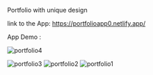 Portfolio with unique design 

link to the App:
https://portfolioapp0.netlify.app/


App Demo :

![portfolio4](https://github.com/user-attachments/assets/178015b2-ebf9-44d8-8812-bd86e83e0caa)

![portfolio3](https://github.com/user-attachments/assets/ef5621e3-5914-496a-bbdb-884478878a51)
![portfolio2](https://github.com/user-attachments/assets/be884ba7-47cf-41db-9b97-5736813a980c)
![portfolio1](https://github.com/user-attachments/assets/5bcf1393-5c57-4537-a790-db2c65efab07)
